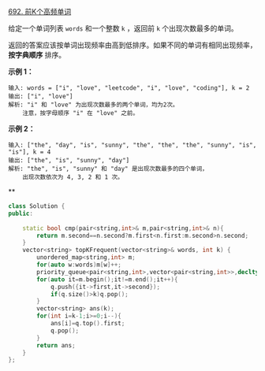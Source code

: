 [692. 前K个高频单词](https://leetcode.cn/problems/top-k-frequent-words/)





给定一个单词列表 `words` 和一个整数 `k` ，返回前 `k` 个出现次数最多的单词。

返回的答案应该按单词出现频率由高到低排序。如果不同的单词有相同出现频率， **按字典顺序** 排序。

 

**示例 1：**

```
输入: words = ["i", "love", "leetcode", "i", "love", "coding"], k = 2
输出: ["i", "love"]
解析: "i" 和 "love" 为出现次数最多的两个单词，均为2次。
    注意，按字母顺序 "i" 在 "love" 之前。
```

**示例 2：**

```
输入: ["the", "day", "is", "sunny", "the", "the", "the", "sunny", "is", "is"], k = 4
输出: ["the", "is", "sunny", "day"]
解析: "the", "is", "sunny" 和 "day" 是出现次数最多的四个单词，
    出现次数依次为 4, 3, 2 和 1 次。
```



**

```cpp
class Solution {
public:
    
    static bool cmp(pair<string,int>& m,pair<string,int>& n){
        return m.second==n.second?m.first<n.first:m.second>n.second;
    }
    vector<string> topKFrequent(vector<string>& words, int k) {
        unordered_map<string,int> m;
        for(auto w:words)m[w]++;
        priority_queue<pair<string,int>,vector<pair<string,int>>,decltype(&cmp)> q(cmp);
        for(auto it=m.begin();it!=m.end();it++){
            q.push({it->first,it->second});
            if(q.size()>k)q.pop();
        }
        vector<string> ans(k);
        for(int i=k-1;i>=0;i--){
            ans[i]=q.top().first;
            q.pop();
        }
        return ans;
    }
};
```

